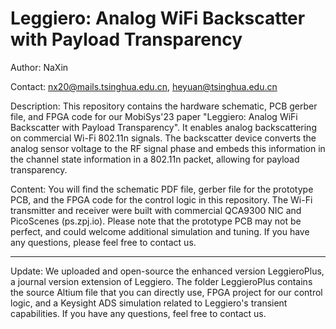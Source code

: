 # Leggiero: Analog WiFi Backscatter with Payload Transparency

Author: NaXin

Contact: nx20@mails.tsinghua.edu.cn, heyuan@tsinghua.edu.cn

Description: This repository contains the hardware schematic, PCB gerber file, and FPGA code for our MobiSys'23 paper "Leggiero: Analog WiFi Backscatter with Payload Transparency". It enables analog backscattering on commercial Wi-Fi 802.11n signals. The backscatter device converts the analog sensor voltage to the RF signal phase and embeds this information in the channel state information in a 802.11n packet, allowing for payload transparency.

Content: You will find the schematic PDF file, gerber file for the prototype PCB, and the FPGA code for the control logic in this repository. The Wi-Fi transmitter and receiver were built with commercial QCA9300 NIC and PicoScenes (ps.zpj.io). Please note that the prototype PCB may not be perfect, and could welcome additional simulation and tuning. If you have any questions, please feel free to contact us.

---
Update: We uploaded and open-source the enhanced version LeggieroPlus, a journal version extension of Leggiero. The folder LeggieroPlus contains the source Altium file that you can directly use, FPGA project for our control logic, and a Keysight ADS simulation related to Leggiero's transient capabilities. If you have any questions, feel free to contact us.